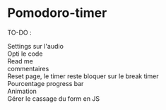 # Pomodoro-timer


TO-DO :

Settings sur l'audio<br>
Opti le code <br>
Read me<br>
commentaires<br>
Reset page, le timer reste bloquer sur le break timer<br>
Pourcentage progress bar<br>
Animation <br>
Gérer le cassage du form en JS<br>


